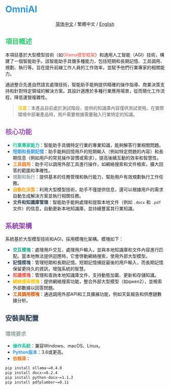 # <span style="color: #3498db;">OmniAI</span>

<div align="center">

[简体中文](README_CN.md) / 繁體中文 / [English](README.md)

</div>


## <span style="color: #2ecc71;">項目概述</span>
本項目基於大型模型技術（如<span style="color: #e74c3c;">Ollama模型框架</span>）和通用人工智能（AGI）技術，構建了一個智能助手。該智能助手具備多種能力，包括短期和長期記憶、工具調用、規劃、執行等。旨在提升前線工作人員的工作效率，並賦予他們行業專家的相關能力。

通過整合先進自然語言處理技術，智能助手能夠提供精確的操作指導、商業決策支持和針對特定領域的解決方案。其設計適應於多種行業應用場景，從而簡化工作流程，降低運營複雜性。

> <span style="color: #f1c40f;">**注意**</span>：本產品目前處於測試階段，提供的知識庫內容僅供測試使用。在實際環境中部署產品時，用戶需要根據需要融入行業特定的知識。

## <span style="color: #9b59b6;">核心功能</span>
- **<span style="color: #1abc9c;">行業專家能力</span>**：智能助手具備特定行業的專業知識，能夠解答行業相關問題。
- **<span style="color: #3498db;">短期和長期記憶</span>**：助手能夠回憶用戶的短期輸入（例如特定問題的內容）和長期信息（例如用戶的常見操作習慣或需求），提高後續互動的效率和智慧性。
- **<span style="color: #e67e22;">工具調用</span>**：助手可以調用外部工具進行操作，如網絡搜索和文件檢索，擴大回答的範圍和準確性。
- **<span style="color: #95a5a6;">規劃和執行</span>**：提供基本的任務管理和執行能力，幫助用戶有效規劃執行工作任務。
- **<span style="color: #f39c12;">自動化決策</span>**：利用大型模型技術，助手不僅提供信息，還可以根據用戶的需求自動生成解決方案並執行相關任務。
- **<span style="color: #2c3e50;">文件和知識庫管理</span>**：智能助手能夠處理和提取本地文件（例如 `.docx` 和 `.pdf` 文件）的信息，自動更新本地知識庫，並持續豐富其行業知識。

## <span style="color: #8e44ad;">系統架構</span>
系統基於大型模型技術和AGI，採用模塊化架構。模塊如下：
- **<span style="color: #16a085;">交互模塊</span>**：處理用戶交互，處理用戶輸入，並與本地知識庫和文件內容進行匹配。當本地無法提供迴應時，它會啓動網絡搜索，使用外部大型模型。
- **<span style="color: #34495e;">記憶模塊</span>**：管理短期和長期記憶。短期記憶捕捉最後的用戶輸入，而長期記憶保留更持久的資訊，增強系統的智慧。
- **<span style="color: #e74c3c;">知識模塊</span>**：管理和查詢本地知識庫文件，支持動態加載、更新和存儲知識。
- **<span style="color: #f1c40f;">網絡搜索模塊</span>**：提供網絡搜索功能，整合外部大型模型（如qwen2），並檢索外部數據以回答問題。
- **<span style="color: #d35400;">工具調用模塊</span>**：通過調用外部API和工具擴展功能，例如天氣報告和供應鏈數據分析。

## <span style="color: #2c3e50;">安裝與配置</span>
### <span style="color: #95a5a6;">環境要求</span>
- **<span style="color: #1abc9c;">操作系統</span>**：兼容Windows、macOS、Linux。
- **<span style="color: #3498db;">Python版本</span>**：3.6或更高。
- **<span style="color: #e67e22;">依賴庫</span>**：
```bash
pip install ollama~=0.4.0
pip install docx~=0.2.4
pip install python-docx~=1.1.2
pip install pdfplumber~=0.11